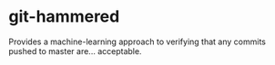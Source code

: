 # git-hammered

Provides a machine-learning approach to verifying that any commits pushed to master are... acceptable.
